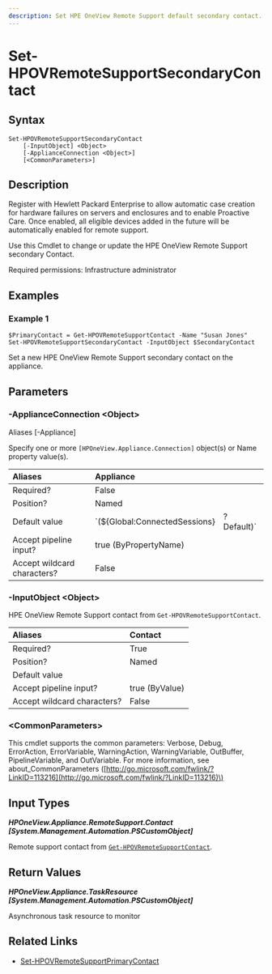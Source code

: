```yaml
---
description: Set HPE OneView Remote Support default secondary contact.
---
```


# Set-HPOVRemoteSupportSecondaryContact

## Syntax

```text
Set-HPOVRemoteSupportSecondaryContact
    [-InputObject] <Object>
    [-ApplianceConnection <Object>]
    [<CommonParameters>]
```

## Description

Register with Hewlett Packard Enterprise to allow automatic case creation for hardware failures on servers and enclosures and to enable Proactive Care. Once enabled, all eligible devices added in the future will be automatically enabled for remote support.

Use this Cmdlet to change or update the HPE OneView Remote Support secondary Contact.

Required permissions: Infrastructure administrator

## Examples

### Example 1

```text
$PrimaryContact = Get-HPOVRemoteSupportContact -Name "Susan Jones"
Set-HPOVRemoteSupportSecondaryContact -InputObject $SecondaryContact
```

Set a new HPE OneView Remote Support secondary contact on the appliance.

## Parameters

### -ApplianceConnection &lt;Object&gt;

Aliases \[-Appliance\]

Specify one or more `[HPOneView.Appliance.Connection]` object\(s\) or Name property value\(s\).

| Aliases | Appliance |  |
| :--- | :--- | :--- |
| Required? | False |  |
| Position? | Named |  |
| Default value | \`\(${Global:ConnectedSessions} | ? Default\)\` |
| Accept pipeline input? | true \(ByPropertyName\) |  |
| Accept wildcard characters? | False |  |

### -InputObject &lt;Object&gt;

HPE OneView Remote Support contact from `Get-HPOVRemoteSupportContact`.

| Aliases | Contact |
| :--- | :--- |
| Required? | True |
| Position? | Named |
| Default value |  |
| Accept pipeline input? | true \(ByValue\) |
| Accept wildcard characters? | False |

### &lt;CommonParameters&gt;

This cmdlet supports the common parameters: Verbose, Debug, ErrorAction, ErrorVariable, WarningAction, WarningVariable, OutBuffer, PipelineVariable, and OutVariable. For more information, see about\_CommonParameters \([http://go.microsoft.com/fwlink/?LinkID=113216](http://go.microsoft.com/fwlink/?LinkID=113216)\)

## Input Types

_**HPOneView.Appliance.RemoteSupport.Contact \[System.Management.Automation.PSCustomObject\]**_

Remote support contact from [`Get-HPOVRemoteSupportContact`](get-hpovremotesupportcontact.md).

## Return Values

_**HPOneView.Appliance.TaskResource \[System.Management.Automation.PSCustomObject\]**_

Asynchronous task resource to monitor

## Related Links

* [Set-HPOVRemoteSupportPrimaryContact](set-hpovremotesupportprimarycontact.md)


